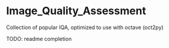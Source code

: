 # Image_Quality_Assessment
Collection of popular IQA, optimized to use with octave (oct2py)

TODO: readme completion
